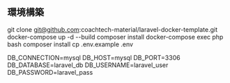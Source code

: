 


## 環境構築
git clone git@github.com:coachtech-material/laravel-docker-template.git
docker-compose up -d --build
composer install
docker-compose exec php bash
composer install
cp .env.example .env




DB_CONNECTION=mysql
DB_HOST=mysql
DB_PORT=3306
DB_DATABASE=laravel_db
DB_USERNAME=laravel_user
DB_PASSWORD=laravel_pass